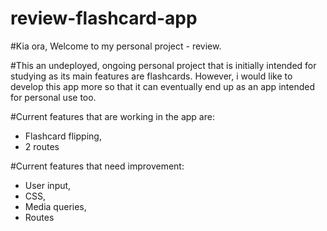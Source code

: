 # review-flashcard-app

#Kia ora, Welcome to my personal project - review.

#This an undeployed, ongoing personal project that is initially intended for studying as its main features are flashcards. However, i would like to develop this app more so that it can eventually end up as an app intended for personal use too. 

#Current features that are working in the app are:
 - Flashcard flipping, 
 - 2 routes

#Current features that need improvement:
 - User input, 
 - CSS, 
 - Media queries, 
 - Routes
